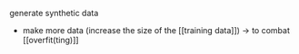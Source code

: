 generate synthetic data
- make more data (increase the size of the [[training data]]) $\rightarrow$ to combat [[overfit(ting)]]